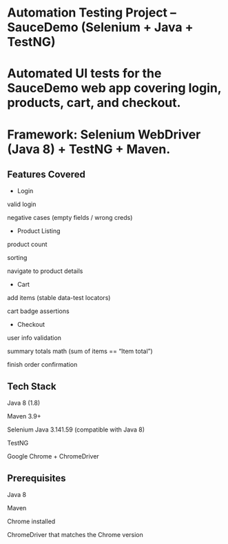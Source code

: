 # Automation Testing Project – SauceDemo (Selenium + Java + TestNG)
# Automated UI tests for the SauceDemo web app covering login, products, cart, and checkout.
# Framework: Selenium WebDriver (Java 8) + TestNG + Maven.

## Features Covered

- Login

valid login

negative cases (empty fields / wrong creds)

- Product Listing

product count

sorting

navigate to product details

- Cart

add items (stable data-test locators)

cart badge assertions

- Checkout

user info validation

summary totals math (sum of items == “Item total”)

finish order confirmation

## Tech Stack

Java 8 (1.8)

Maven 3.9+

Selenium Java 3.141.59 (compatible with Java 8)

TestNG

Google Chrome + ChromeDriver

## Prerequisites

Java 8

Maven

Chrome installed

ChromeDriver that matches the Chrome version
